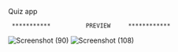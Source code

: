 
Quiz app 

     ***********          PREVIEW     ************

![Screenshot (90)](https://user-images.githubusercontent.com/72556733/223357142-c8d621dd-47de-49bd-b7a0-e64938d2bb6d.png)
![Screenshot (108)](https://user-images.githubusercontent.com/72556733/223357120-53bc25db-42e8-4a96-9aca-5a62003d0f3f.png)
